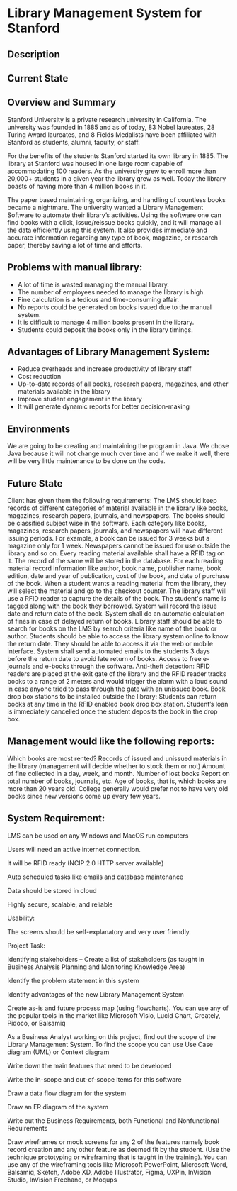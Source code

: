 # Library Management System for Stanford

## Description

## Current State

## Overview and Summary

Stanford University is a private research university in California. The university was founded in 1885 and as of today, 83 Nobel laureates, 28 Turing Award laureates, and 8 Fields Medalists have been affiliated with Stanford as students, alumni, faculty, or staff. 

For the benefits of the students Stanford started its own library in 1885. The library at Stanford was housed in one large room capable of accommodating 100 readers. As the university grew to enroll more than 20,000+ students in a given year the library grew as well. Today the library boasts of having more than 4 million books in it.

The paper based maintaining, organizing, and handling of countless books became a nightmare. The university wanted a Library Management Software to automate their library’s activities. Using the software one can find books with a click, issue/reissue books quickly, and it will manage all the data efficiently using this system. It also provides immediate and accurate information regarding any type of book, magazine, or research paper, thereby saving a lot of time and efforts.

## Problems with manual library:

- A lot of time is wasted managing the manual library.
- The number of employees needed to manage the library is high.
- Fine calculation is a tedious and time-consuming affair.
- No reports could be generated on books issued due to the manual system.
- It is difficult to manage 4 million books present in the library.
- Students could deposit the books only in the library timings.

## Advantages of Library Management System:

- Reduce overheads and increase productivity of library staff 
- Cost reduction
- Up-to-date records of all books, research papers, magazines, and other materials available in the library
- Improve student engagement in the library
- It will generate dynamic reports for better decision-making

## Environments

We are going to be creating and maintaining the program in Java. We chose Java because it will not change much over time and if we make it well, there will be very little maintenance to be done on the code. 

## Future State

Client has given them the following requirements:
The LMS should keep records of different categories of material available in the library like books, magazines, research papers, journals, and newspapers. 
The books should be classified subject wise in the software.
Each category like books, magazines, research papers, journals, and newspapers will have different issuing periods. For example, a book can be issued for 3 weeks but a magazine only for 1 week. Newspapers cannot be issued for use outside the library and so on.
Every reading material available shall have a RFID tag on it. The record of the same will be stored in the database. For each reading material record information like author, book name, publisher name, book edition, date and year of publication, cost of the book, and date of purchase of the book.
When a student wants a reading material from the library, they will select the material and go to the checkout counter. The library staff will use a RFID reader to capture the details of the book. The student's name is tagged along with the book they borrowed. 
System will record the issue date and return date of the book. 
System shall do an automatic calculation of fines in case of delayed return of books.
Library staff should be able to search for books on the LMS by search criteria like name of the book or author.
Students should be able to access the library system online to know the return date. They should be able to access it via the web or mobile interface.
System shall send automated emails to the students 3 days before the return date to avoid late return of books. 
Access to free e-journals and e-books through the software.
Anti-theft detection: RFID readers are placed at the exit gate of the library and the RFID reader tracks books to a range of 2 meters and would trigger the alarm with a loud sound in case anyone tried to pass through the gate with an unissued book. 
Book drop box stations to be installed outside the library: Students can return books at any time in the RFID enabled book drop box station. Student’s loan is immediately cancelled once the student deposits the book in the drop box.

## Management would like the following reports:
Which books are most rented?
Records of issued and unissued materials in the library (management will decide whether to stock them or not)
Amount of fine collected in a day, week, and month.
Number of lost books
Report on total number of books, journals, etc.
Age of books, that is, which books are more than 20 years old. College generally would prefer not to have very old books since new versions come up every few years.

## System Requirement:
LMS can be used on any Windows and MacOS run computers 

Users will need an active internet connection.

It will be RFID ready (NCIP 2.0 HTTP server available)

Auto scheduled tasks like emails and database maintenance

Data should be stored in cloud

Highly secure, scalable, and reliable

 

Usability:

The screens should be self-explanatory and very user friendly.

 

Project Task: 

Identifying stakeholders – Create a list of stakeholders (as taught in Business Analysis Planning and Monitoring Knowledge Area)

Identify the problem statement in this system

Identify advantages of the new Library Management System

Create as-is and future process map (using flowcharts). You can use any of the popular tools in the market like Microsoft Visio, Lucid Chart, Creately, Pidoco, or Balsamiq

As a Business Analyst working on this project, find out the scope of the Library Management System. To find the scope you can use Use Case diagram (UML) or Context diagram

Write down the main features that need to be developed

Write the in-scope and out-of-scope items for this software

Draw a data flow diagram for the system

Draw an ER diagram of the system

Write out the Business Requirements, both Functional and Nonfunctional Requirements

Draw wireframes or mock screens for any 2 of the features namely book record creation and any other feature as deemed fit by the student. (Use the technique prototyping or wireframing that is taught in the training). You can use any of the wireframing tools like Microsoft PowerPoint, Microsoft Word, Balsamiq, Sketch, Adobe XD, Adobe Illustrator, Figma, UXPin, InVision Studio, InVision Freehand, or Moqups
